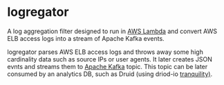 # logregator
A log aggregation filter designed to run in [AWS Lambda](https://aws.amazon.com/lambda/) and convert AWS ELB access logs into a stream of Apache Kafka events.

logregator parses AWS ELB access logs and throws away some high cardinality data such as source IPs or user agents. It later creates JSON evnts and streams them to [Apache Kafka](https://kafka.apache.org/) topic. This topic can be later consumed by an analytics DB, such as Druid (using driod-io [tranquility)](https://github.com/druid-io/tranquility/blob/master/docs/kafka.md).
